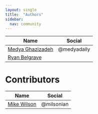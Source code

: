 ```yaml
---
layout: single
title:  "Authors"
sidebar:
  nav: community
---
```




| Name        | Social          
| ------------- |:-------------:|
| [Medya Ghazizadeh](//github.com/medyagh)      | @medyadaily |
| [Ryan Belgrave](//github.com/rmb938)      |       |



# Contributors

| Name        | Social          
| ------------- |:-------------:|
|  [Mike Wilson](https://github.com/milsonian)     | @milsonian  |
